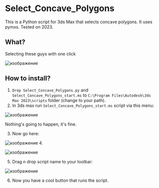 # Select_Concave_Polygons
This is a Python script for 3ds Max that selects concave polygons. It uses pymxs. Tested on 2023.

## What?
Selecting these guys with one click 

![изображение](https://github.com/user-attachments/assets/a4d63566-7903-480e-a348-0c253d669db8)

## How to install?
1. `Drop Select_Concave_Polygons.py` and `Select_Concave_Polygons_start.ms` to `C:\Program Files\Autodesk\3ds Max 2023\scripts` folder (change to your path).
2. In 3ds max run `Select_Concave_Polygons_start.ms` script via this menu:

![изображение](https://github.com/user-attachments/assets/0d412126-a716-4f57-83cf-2da1217e8969)

Nothing's going to happen, it's fine.

3. Now go here:

![изображение](https://github.com/user-attachments/assets/6aecc002-f53c-4e20-9518-93d2dadf94f7)
4.

![изображение](https://github.com/user-attachments/assets/30ffd391-b04b-42b2-ab0f-9b0d7f7862e2)

5. Drag n drop script name to your toolbar:

![изображение](https://github.com/user-attachments/assets/86ffe245-f0b4-41dd-8df0-39cb05a324bb)

6. Now you have a cool button that runs the script.
